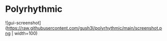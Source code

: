 # Polyrhythmic

![gui-screenshot](https://raw.githubusercontent.com/gush3l/polyrhythmic/main/screenshot.png | width=100)
